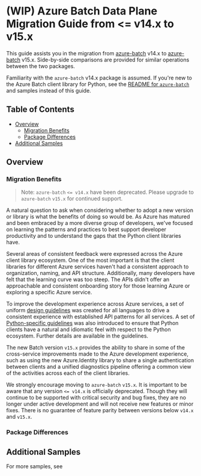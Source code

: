 # (WIP) Azure Batch Data Plane Migration Guide from <= v14.x to v15.x

This guide assists you in the migration from [azure-batch](https://pypi.org/project/azure-batch/) v14.x to [azure-batch](https://pypi.org/project/azure-batch/15.0.0b1/) v15.x. Side-by-side comparisons are provided for similar operations between the two packages.

Familiarity with the `azure-batch` v14.x package is assumed. If you're new to the Azure Batch client library for Python, see the [README for `azure-batch`](https://learn.microsoft.com/python/api/overview/azure/batch?view=azure-python) and samples instead of this guide.

## Table of Contents

- [Overview](#overview)
    - [Migration Benefits](#migration-benefits)
    - [Package Differences](#package-differences)
- [Additional Samples](#additional-samples)

## Overview

### Migration Benefits

> Note: `azure-batch` `<= v14.x` have been deprecated. Please upgrade to `azure-batch` `v15.x` for continued support.

A natural question to ask when considering whether to adopt a new version or library is what the benefits of doing so would be. As Azure has matured and been embraced by a more diverse group of developers, we've focused on learning the patterns and practices to best support developer productivity and to understand the gaps that the Python client libraries have.

Several areas of consistent feedback were expressed across the Azure client library ecosystem. One of the most important is that the client libraries for different Azure services haven't had a consistent approach to organization, naming, and API structure. Additionally, many developers have felt that the learning curve was too steep. The APIs didn't offer an approachable and consistent onboarding story for those learning Azure or exploring a specific Azure service.

To improve the development experience across Azure services, a set of uniform [design guidelines](https://azure.github.io/azure-sdk/general_introduction.html) was created for all languages to drive a consistent experience with established API patterns for all services. A set of [Python-specific guidelines](https://azure.github.io/azure-sdk/python/guidelines/index.html) was also introduced to ensure that Python clients have a natural and idiomatic feel with respect to the Python ecosystem. Further details are available in the guidelines.

The new Batch version `v15.x` provides the ability to share in some of the cross-service improvements made to the Azure development experience, such as using the new Azure.Identity library to share a single authentication between clients and a unified diagnostics pipeline offering a common view of the activities across each of the client libraries.

We strongly encourage moving to `azure-batch` `v15.x`. It is important to be aware that any version `<= v14.x` is officially deprecated. Though they will continue to be supported with critical security and bug fixes, they are no longer under active development and will not receive new features or minor fixes. There is no guarantee of feature parity between versions below `v14.x` and `v15.x`.

### Package Differences


## Additional Samples

For more samples, see